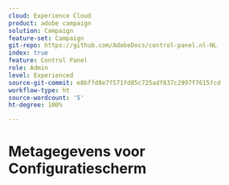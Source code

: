 ```yaml
---
cloud: Experience Cloud
product: adobe campaign
solution: Campaign
feature-set: Campaign
git-repo: https://github.com/AdobeDocs/control-panel.nl-NL
index: true
feature: Control Panel
role: Admin
level: Experienced
source-git-commit: e8bffd8e7f571fd85c725adf837c2997f7615fcd
workflow-type: ht
source-wordcount: '5'
ht-degree: 100%

---
```



# Metagegevens voor Configuratiescherm
